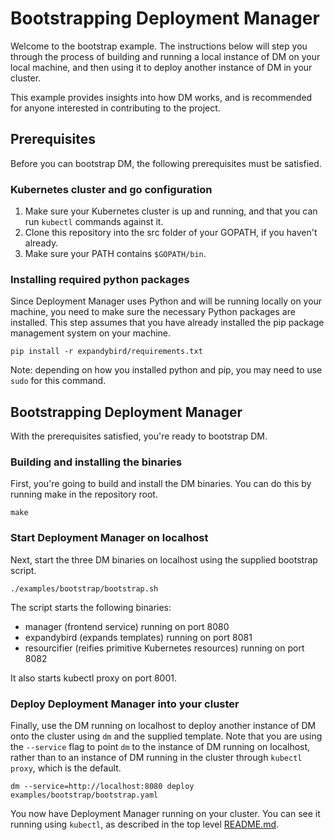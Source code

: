 # Bootstrapping Deployment Manager

Welcome to the bootstrap example. The instructions below will step you through
the process of building and running a local instance of DM on your local machine,
and then using it to deploy another instance of DM in your cluster.

This example provides insights into how DM works, and is recommended for anyone
interested in contributing to the project.

## Prerequisites

Before you can bootstrap DM, the following prerequisites must be satisfied.

### Kubernetes cluster and go configuration

1. Make sure your Kubernetes cluster is up and running, and that you can run
`kubectl` commands against it.
1. Clone this repository into the src folder of your GOPATH, if you haven't already.
1. Make sure your PATH contains `$GOPATH/bin`.

### Installing required python packages

Since Deployment Manager uses Python and will be running locally on your
machine, you need to make sure the necessary Python packages are installed. This
step assumes that you have already installed the pip package management system
on your machine.

```
pip install -r expandybird/requirements.txt
```

Note: depending on how you installed python and pip, you may need to use `sudo`
for this command.

## Bootstrapping Deployment Manager

With the prerequisites satisfied, you're ready to bootstrap DM.

### Building and installing the binaries

First, you're going to build and install the DM binaries. You can do this by
running make in the repository root.

```
make
```

### Start Deployment Manager on localhost

Next, start the three DM binaries on localhost using the supplied bootstrap script.

```
./examples/bootstrap/bootstrap.sh
```

The script starts the following binaries:
* manager (frontend service) running on port 8080
* expandybird (expands templates) running on port 8081
* resourcifier (reifies primitive Kubernetes resources) running on port 8082

It also starts kubectl proxy on port 8001.

### Deploy Deployment Manager into your cluster

Finally, use the DM running on localhost to deploy another instance of DM onto
the cluster using `dm` and the supplied template. Note that you are using the 
`--service` flag to point `dm` to the instance of DM running on localhost, rather
than to an instance of DM running in the cluster through `kubectl proxy`, which
is the default.

```
dm --service=http://localhost:8080 deploy examples/bootstrap/bootstrap.yaml
```

You now have Deployment Manager running on your cluster. You can see it running
using `kubectl`, as described in the top level [README.md](../../README.md).
